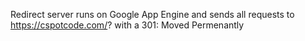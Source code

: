 Redirect server runs on Google App Engine and sends all requests to https://cspotcode.com/<path>?<query> with a 301: Moved Permenantly
